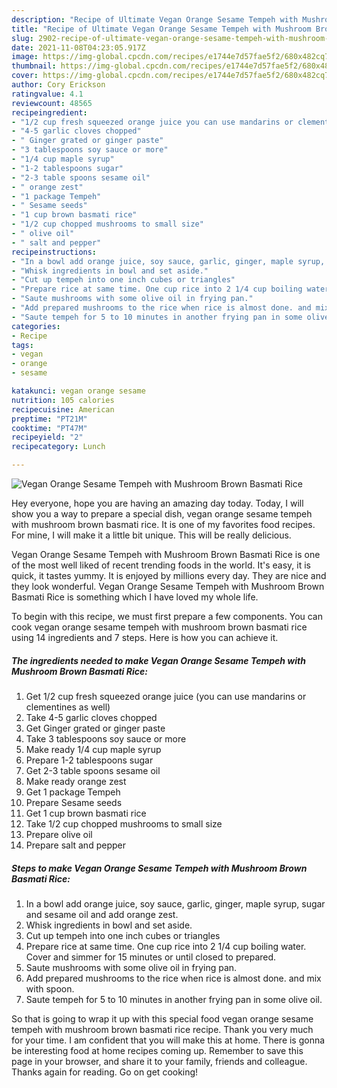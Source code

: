 ```yaml
---
description: "Recipe of Ultimate Vegan Orange Sesame Tempeh with Mushroom Brown Basmati Rice"
title: "Recipe of Ultimate Vegan Orange Sesame Tempeh with Mushroom Brown Basmati Rice"
slug: 2902-recipe-of-ultimate-vegan-orange-sesame-tempeh-with-mushroom-brown-basmati-rice
date: 2021-11-08T04:23:05.917Z
image: https://img-global.cpcdn.com/recipes/e1744e7d57fae5f2/680x482cq70/vegan-orange-sesame-tempeh-with-mushroom-brown-basmati-rice-recipe-main-photo.jpg
thumbnail: https://img-global.cpcdn.com/recipes/e1744e7d57fae5f2/680x482cq70/vegan-orange-sesame-tempeh-with-mushroom-brown-basmati-rice-recipe-main-photo.jpg
cover: https://img-global.cpcdn.com/recipes/e1744e7d57fae5f2/680x482cq70/vegan-orange-sesame-tempeh-with-mushroom-brown-basmati-rice-recipe-main-photo.jpg
author: Cory Erickson
ratingvalue: 4.1
reviewcount: 48565
recipeingredient:
- "1/2 cup fresh squeezed orange juice you can use mandarins or clementines as well"
- "4-5 garlic cloves chopped"
- " Ginger grated or ginger paste"
- "3 tablespoons soy sauce or more"
- "1/4 cup maple syrup"
- "1-2 tablespoons sugar"
- "2-3 table spoons sesame oil"
- " orange zest"
- "1 package Tempeh"
- " Sesame seeds"
- "1 cup brown basmati rice"
- "1/2 cup chopped mushrooms to small size"
- " olive oil"
- " salt and pepper"
recipeinstructions:
- "In a bowl add orange juice, soy sauce, garlic, ginger, maple syrup, sugar and sesame oil and add orange zest."
- "Whisk ingredients in bowl and set aside."
- "Cut up tempeh into one inch cubes or triangles"
- "Prepare rice at same time. One cup rice into 2 1/4 cup boiling water. Cover and simmer for 15 minutes or until closed to prepared."
- "Saute mushrooms with some olive oil in frying pan."
- "Add prepared mushrooms to the rice when rice is almost done. and mix with spoon."
- "Saute tempeh for 5 to 10 minutes in another frying pan in some olive oil."
categories:
- Recipe
tags:
- vegan
- orange
- sesame

katakunci: vegan orange sesame 
nutrition: 105 calories
recipecuisine: American
preptime: "PT21M"
cooktime: "PT47M"
recipeyield: "2"
recipecategory: Lunch

---
```



![Vegan Orange Sesame Tempeh with Mushroom Brown Basmati Rice](https://img-global.cpcdn.com/recipes/e1744e7d57fae5f2/680x482cq70/vegan-orange-sesame-tempeh-with-mushroom-brown-basmati-rice-recipe-main-photo.jpg)

Hey everyone, hope you are having an amazing day today. Today, I will show you a way to prepare a special dish, vegan orange sesame tempeh with mushroom brown basmati rice. It is one of my favorites food recipes. For mine, I will make it a little bit unique. This will be really delicious.



Vegan Orange Sesame Tempeh with Mushroom Brown Basmati Rice is one of the most well liked of recent trending foods in the world. It's easy, it is quick, it tastes yummy. It is enjoyed by millions every day. They are nice and they look wonderful. Vegan Orange Sesame Tempeh with Mushroom Brown Basmati Rice is something which I have loved my whole life.


To begin with this recipe, we must first prepare a few components. You can cook vegan orange sesame tempeh with mushroom brown basmati rice using 14 ingredients and 7 steps. Here is how you can achieve it.

<!--inarticleads1-->

##### The ingredients needed to make Vegan Orange Sesame Tempeh with Mushroom Brown Basmati Rice:

1. Get 1/2 cup fresh squeezed orange juice (you can use mandarins or clementines as well)
1. Take 4-5 garlic cloves chopped
1. Get  Ginger grated or ginger paste
1. Take 3 tablespoons soy sauce or more
1. Make ready 1/4 cup maple syrup
1. Prepare 1-2 tablespoons sugar
1. Get 2-3 table spoons sesame oil
1. Make ready  orange zest
1. Get 1 package Tempeh
1. Prepare  Sesame seeds
1. Get 1 cup brown basmati rice
1. Take 1/2 cup chopped mushrooms to small size
1. Prepare  olive oil
1. Prepare  salt and pepper




<!--inarticleads2-->

##### Steps to make Vegan Orange Sesame Tempeh with Mushroom Brown Basmati Rice:

1. In a bowl add orange juice, soy sauce, garlic, ginger, maple syrup, sugar and sesame oil and add orange zest.
1. Whisk ingredients in bowl and set aside.
1. Cut up tempeh into one inch cubes or triangles
1. Prepare rice at same time. One cup rice into 2 1/4 cup boiling water. Cover and simmer for 15 minutes or until closed to prepared.
1. Saute mushrooms with some olive oil in frying pan.
1. Add prepared mushrooms to the rice when rice is almost done. and mix with spoon.
1. Saute tempeh for 5 to 10 minutes in another frying pan in some olive oil.




So that is going to wrap it up with this special food vegan orange sesame tempeh with mushroom brown basmati rice recipe. Thank you very much for your time. I am confident that you will make this at home. There is gonna be interesting food at home recipes coming up. Remember to save this page in your browser, and share it to your family, friends and colleague. Thanks again for reading. Go on get cooking!
